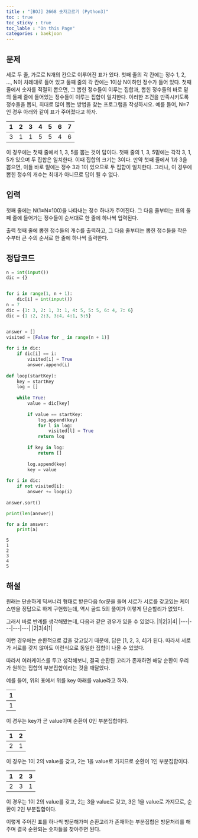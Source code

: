 ```yaml
---
title : "[BOJ] 2668 숫자고르기 (Python3)"
toc : true
toc_sticky : true
toc_lable : "On this Page"
categories : baekjoon
---
```

## 문제
세로 두 줄, 가로로 N개의 칸으로 이루어진 표가 있다. 첫째 줄의 각 칸에는 정수 1, 2, …, N이 차례대로 들어 있고 둘째 줄의 각 칸에는 1이상 N이하인 정수가 들어 있다. 첫째 줄에서 숫자를 적절히 뽑으면, 그 뽑힌 정수들이 이루는 집합과, 뽑힌 정수들의 바로 밑의 둘째 줄에 들어있는 정수들이 이루는 집합이 일치한다. 이러한 조건을 만족시키도록 정수들을 뽑되, 최대로 많이 뽑는 방법을 찾는 프로그램을 작성하시오. 예를 들어, N=7인 경우 아래와 같이 표가 주어졌다고 하자.

|1|2|3|4|5|6|7|
|---|---|---|---|---|---|---|
|3|1|1|5|5|4|6|



이 경우에는 첫째 줄에서 1, 3, 5를 뽑는 것이 답이다. 첫째 줄의 1, 3, 5밑에는 각각 3, 1, 5가 있으며 두 집합은 일치한다. 이때 집합의 크기는 3이다. 만약 첫째 줄에서 1과 3을 뽑으면, 이들 바로 밑에는 정수 3과 1이 있으므로 두 집합이 일치한다. 그러나, 이 경우에 뽑힌 정수의 개수는 최대가 아니므로 답이 될 수 없다.

## 입력
첫째 줄에는 N(1≤N≤100)을 나타내는 정수 하나가 주어진다. 그 다음 줄부터는 표의 둘째 줄에 들어가는 정수들이 순서대로 한 줄에 하나씩 입력된다.

출력
첫째 줄에 뽑힌 정수들의 개수를 출력하고, 그 다음 줄부터는 뽑힌 정수들을 작은 수부터 큰 수의 순서로 한 줄에 하나씩 출력한다.
## 정답코드 


```python
n = int(input())
dic = {}


for i in range(1, n + 1):
    dic[i] = int(input())
n = 7
dic = {1: 3, 2: 1, 3: 1, 4: 5, 5: 5, 6: 4, 7: 6}
dic = {1 :2, 2:3, 3:4, 4:1, 5:5}


answer = []
visited = [False for _ in range(n + 1)]
        
for i in dic:
    if dic[i] == i:
        visited[i] = True
        answer.append(i)
        
def loop(startKey):
    key = startKey
    log = []
    
    while True:
        value = dic[key]
        
        if value == startKey:
            log.append(key)
            for l in log:
                visited[l] = True
            return log
        
        if key in log:
            return []
        
        log.append(key)
        key = value
        
for i in dic:
    if not visited[i]:
        answer += loop(i)
        
answer.sort()

print(len(answer))

for a in answer:
    print(a)

```

    5
    1
    2
    3
    4
    5


## 해설
원래는 단순하게 딕셔너리 형태로 받은다음 for문을 돌며 서로가 서로를 갖고있는 케이스만을 정답으로 하게 구현했는데, 역시 골드 5의 풀이가 이렇게 단순할리가 없었다. 

그래서 바로 반례를 생각해봤는데, 다음과 같은 경우가 있을 수 있었다.
|1|2|3|4|
|---|---|---|---|
|2|3|4|1|

이런 경우에는 순환적으로 값을 갖고있기 때문에, 답은 [1, 2, 3, 4]가 된다. 따라서 서로가 서로를 갖지 않아도 이런식으로 동일한 집합이 나올 수 있었다.

따라서 여러케이스를 두고 생각해보니, 결국 순환된 고리가 존재하면 해당 순환이 우리가 원하는 집합의 부분집합이라는 것을 깨달았다. 

예를 들어, 위의 표에서 위를 key 아래를 value라고 하자.

|1|
|---|
|1|

이 경우는 key가 곧 value이며 순환이 0인 부분집합이다.

|1|2|
|---|---|
|2|1|

이 경우는 1이 2의 value를 갖고, 2는 1을 value로 가지므로 순환이 1인 부분집합이다.

|1|2|3|
|---|---|---|
|2|3|1|

이 경우는 1이 2의 value를 갖고, 2는 3을 value로 갖고, 3은 1을 value로 가지므로, 순환이 2인 부분집합이다.

이렇게 주어진 표를 하나씩 방문해가며 순환고리가 존재하는 부분집합은 방문처리를 해주며 결국 순환되는 숫자들을 찾아주면 된다.



